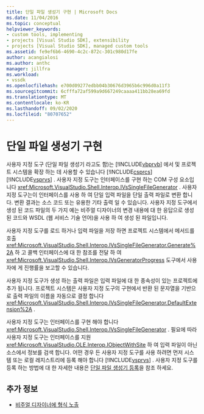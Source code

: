 ```yaml
---
title: 단일 파일 생성기 구현 | Microsoft Docs
ms.date: 11/04/2016
ms.topic: conceptual
helpviewer_keywords:
- custom tools, implementing
- projects [Visual Studio SDK], extensibility
- projects [Visual Studio SDK], managed custom tools
ms.assetid: fe9ef6b6-4690-4c2c-872c-301c980d17fe
author: acangialosi
ms.author: anthc
manager: jillfra
ms.workload:
- vssdk
ms.openlocfilehash: e700d09277edbb04b30676d3965b6c996d0a11f3
ms.sourcegitcommit: 6cfffa72af599a9d667249caaaa411bb28ea69fd
ms.translationtype: MT
ms.contentlocale: ko-KR
ms.lasthandoff: 09/02/2020
ms.locfileid: "80707652"
---
```

# <a name="implementing-single-file-generators"></a>단일 파일 생성기 구현
사용자 지정 도구 (단일 파일 생성기 라고도 함)는 [!INCLUDE[vbprvb](../../code-quality/includes/vbprvb_md.md)] 에서 및 프로젝트 시스템을 확장 하는 데 사용할 수 있습니다 [!INCLUDE[csprcs](../../data-tools/includes/csprcs_md.md)] [!INCLUDE[vsprvs](../../code-quality/includes/vsprvs_md.md)] . 사용자 지정 도구는 인터페이스를 구현 하는 COM 구성 요소입니다 <xref:Microsoft.VisualStudio.Shell.Interop.IVsSingleFileGenerator> . 사용자 지정 도구는이 인터페이스를 사용 하 여 단일 입력 파일을 단일 출력 파일로 변환 합니다. 변환 결과는 소스 코드 또는 유용한 기타 출력 일 수 있습니다. 사용자 지정 도구에서 생성 된 코드 파일의 두 가지 예는 비주얼 디자이너의 변경 내용에 대 한 응답으로 생성 된 코드와 WSDL (웹 서비스 기술 언어)을 사용 하 여 생성 된 파일입니다.

 사용자 지정 도구를 로드 하거나 입력 파일을 저장 하면 프로젝트 시스템에서 메서드를 호출 <xref:Microsoft.VisualStudio.Shell.Interop.IVsSingleFileGenerator.Generate%2A> 하 고 콜백 인터페이스에 대 한 참조를 전달 하 여 <xref:Microsoft.VisualStudio.Shell.Interop.IVsGeneratorProgress> 도구에서 사용자에 게 진행률을 보고할 수 있습니다.

 사용자 지정 도구가 생성 하는 출력 파일은 입력 파일에 대 한 종속성이 있는 프로젝트에 추가 됩니다. 프로젝트 시스템은 사용자 지정 도구의 구현에서 반환 된 문자열을 기반으로 출력 파일의 이름을 자동으로 결정 합니다 <xref:Microsoft.VisualStudio.Shell.Interop.IVsSingleFileGenerator.DefaultExtension%2A> .

 사용자 지정 도구는 인터페이스를 구현 해야 합니다 <xref:Microsoft.VisualStudio.Shell.Interop.IVsSingleFileGenerator> . 필요에 따라 사용자 지정 도구는 인터페이스를 지원 <xref:Microsoft.VisualStudio.OLE.Interop.IObjectWithSite> 하 여 입력 파일이 아닌 소스에서 정보를 검색 합니다. 어떤 경우 든 사용자 지정 도구를 사용 하려면 먼저 시스템 또는 로컬 레지스트리에 등록 해야 합니다 [!INCLUDE[vsprvs](../../code-quality/includes/vsprvs_md.md)] . 사용자 지정 도구를 등록 하는 방법에 대 한 자세한 내용은 [단일 파일 생성기 등록](../../extensibility/internals/registering-single-file-generators.md)을 참조 하세요.

## <a name="see-also"></a>추가 정보
- [비주얼 디자이너에 형식 노출](../../extensibility/internals/exposing-types-to-visual-designers.md)
